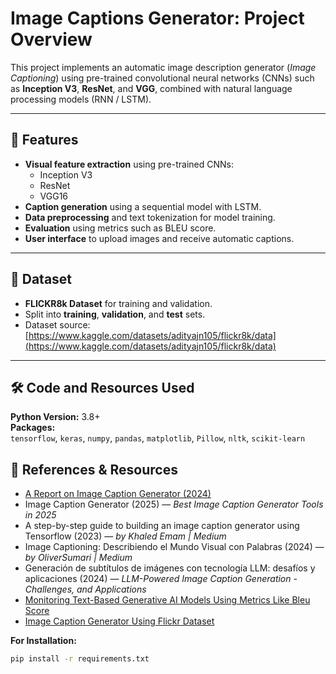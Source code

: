 # Image Captions Generator: Project Overview

This project implements an automatic image description generator (*Image Captioning*) using pre-trained convolutional neural networks (CNNs) such as **Inception V3**, **ResNet**, and **VGG**, combined with natural language processing models (RNN / LSTM).

---

## 🚀 Features

- **Visual feature extraction** using pre-trained CNNs:
  - Inception V3
  - ResNet
  - VGG16
- **Caption generation** using a sequential model with LSTM.
- **Data preprocessing** and text tokenization for model training.
- **Evaluation** using metrics such as BLEU score.
- **User interface** to upload images and receive automatic captions.

---

## 📂 Dataset

- **FLICKR8k Dataset** for training and validation.
- Split into **training**, **validation**, and **test** sets.
- Dataset source: [https://www.kaggle.com/datasets/adityajn105/flickr8k/data](https://www.kaggle.com/datasets/adityajn105/flickr8k/data)

---

## 🛠️ Code and Resources Used

**Python Version:** 3.8+  
**Packages:**  
`tensorflow`, `keras`, `numpy`, `pandas`, `matplotlib`, `Pillow`, `nltk`, `scikit-learn`  

## 📜 References & Resources

- [A Report on Image Caption Generator (2024)](https://www.linkedin.com/pulse/report-image-caption-generator-md-tabish-shaikh-sptlc/)  
- Image Caption Generator (2025) — *Best Image Caption Generator Tools in 2025*  
- A step-by-step guide to building an image caption generator using Tensorflow (2023) — *by Khaled Emam | Medium*  
- Image Captioning: Describiendo el Mundo Visual con Palabras (2024) — *by OliverSumari | Medium*  
- Generación de subtítulos de imágenes con tecnología LLM: desafíos y aplicaciones (2024) — *LLM-Powered Image Caption Generation - Challenges, and Applications*  
- [Monitoring Text-Based Generative AI Models Using Metrics Like Bleu Score](https://arize.com/blog-course/generative-ai-metrics-bleu-score/)  
- [Image Caption Generator Using Flickr Dataset](https://www.youtube.com/watch?v=fUSTbGrL1tc)

**For Installation:**  
```bash
pip install -r requirements.txt

